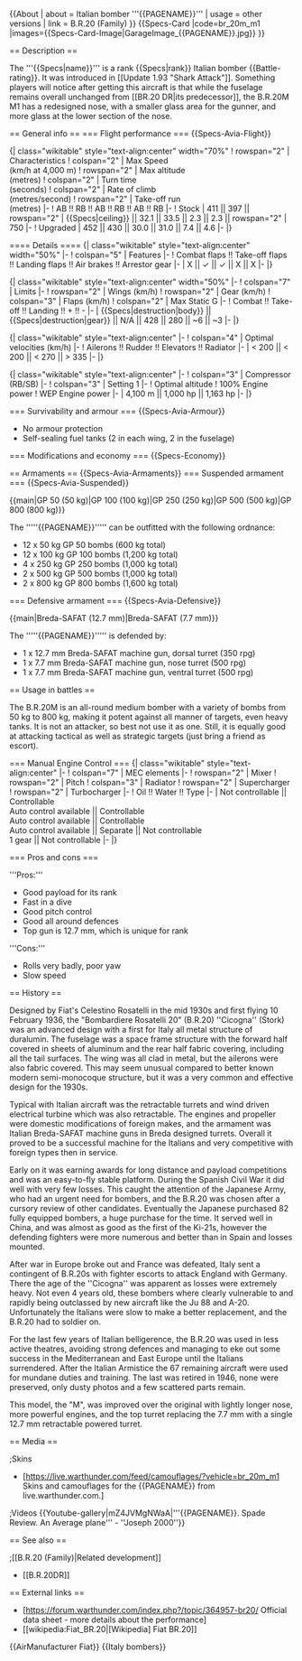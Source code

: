 {{About
| about = Italian bomber '''{{PAGENAME}}'''
| usage = other versions
| link = B.R.20 (Family)
}}
{{Specs-Card
|code=br_20m_m1
|images={{Specs-Card-Image|GarageImage_{{PAGENAME}}.jpg}}
}}

== Description ==

<!-- ''In the description, the first part should be about the history of and the creation and combat usage of the aircraft, as well as its key features. In the second part, tell the reader about the aircraft in the game. Insert a screenshot of the vehicle, so that if the novice player does not remember the vehicle by name, he will immediately understand what kind of vehicle the article is talking about.'' -->

The '''{{Specs|name}}''' is a rank {{Specs|rank}} Italian bomber {{Battle-rating}}. It was introduced in [[Update 1.93 "Shark Attack"]]. Something players will notice after getting this aircraft is that while the fuselage remains overall unchanged from [[BR.20 DR|its predecessor]], the B.R.20M M1 has a redesigned nose, with a smaller glass area for the gunner, and more glass at the lower section of the nose.

== General info ==
=== Flight performance ===
{{Specs-Avia-Flight}}

<!-- ''Describe how the aircraft behaves in the air. Speed, manoeuvrability, acceleration and allowable loads - these are the most important characteristics of the vehicle.'' -->

{| class="wikitable" style="text-align:center" width="70%"
! rowspan="2" | Characteristics
! colspan="2" | Max Speed<br>(km/h at 4,000 m)
! rowspan="2" | Max altitude<br>(metres)
! colspan="2" | Turn time<br>(seconds)
! colspan="2" | Rate of climb<br>(metres/second)
! rowspan="2" | Take-off run<br>(metres)
|-
! AB !! RB !! AB !! RB !! AB !! RB
|-
! Stock
| 411 || 397 || rowspan="2" | {{Specs|ceiling}} || 32.1 || 33.5 || 2.3 || 2.3 || rowspan="2" | 750
|-
! Upgraded
| 452 || 430 || 30.0 || 31.0 || 7.4 || 4.6
|-
|}

==== Details ====
{| class="wikitable" style="text-align:center" width="50%"
|-
! colspan="5" | Features
|-
! Combat flaps !! Take-off flaps !! Landing flaps !! Air brakes !! Arrestor gear
|-
| X || ✓ || ✓ || X || X <!-- ✓ -->
|-
|}

{| class="wikitable" style="text-align:center" width="50%"
|-
! colspan="7" | Limits
|-
! rowspan="2" | Wings (km/h)
! rowspan="2" | Gear (km/h)
! colspan="3" | Flaps (km/h)
! colspan="2" | Max Static G
|-
! Combat !! Take-off !! Landing !! + !! -
|-
| {{Specs|destruction|body}} || {{Specs|destruction|gear}} || N/A || 428 || 280 || ~6 || ~3
|-
|}

{| class="wikitable" style="text-align:center"
|-
! colspan="4" | Optimal velocities (km/h)
|-
! Ailerons !! Rudder !! Elevators !! Radiator
|-
| < 200 || < 200 || < 270 || > 335
|-
|}

{| class="wikitable" style="text-align:center"
|-
! colspan="3" | Compressor (RB/SB)
|-
! colspan="3" | Setting 1
|-
! Optimal altitude
! 100% Engine power
! WEP Engine power
|-
| 4,100 m || 1,000 hp || 1,163 hp
|-
|}

=== Survivability and armour ===
{{Specs-Avia-Armour}}

<!-- ''Examine the survivability of the aircraft. Note how vulnerable the structure is and how secure the pilot is, whether the fuel tanks are armoured, etc. Describe the armour, if there is any, and also mention the vulnerability of other critical aircraft systems.'' -->

- No armour protection
- Self-sealing fuel tanks (2 in each wing, 2 in the fuselage)

=== Modifications and economy ===
{{Specs-Economy}}

== Armaments ==
{{Specs-Avia-Armaments}}
=== Suspended armament ===
{{Specs-Avia-Suspended}}

<!-- ''Describe the aircraft's suspended armament: additional cannons under the wings, bombs, rockets and torpedoes. This section is especially important for bombers and attackers. If there is no suspended weaponry remove this subsection.'' -->

{{main|GP 50 (50 kg)|GP 100 (100 kg)|GP 250 (250 kg)|GP 500 (500 kg)|GP 800 (800 kg)}}

The '''''{{PAGENAME}}''''' can be outfitted with the following ordnance:

- 12 x 50 kg GP 50 bombs (600 kg total)
- 12 x 100 kg GP 100 bombs (1,200 kg total)
- 4 x 250 kg GP 250 bombs (1,000 kg total)
- 2 x 500 kg GP 500 bombs (1,000 kg total)
- 2 x 800 kg GP 800 bombs (1,600 kg total)

=== Defensive armament ===
{{Specs-Avia-Defensive}}

<!-- ''Defensive armament with turret machine guns or cannons, crewed by gunners. Examine the number of gunners and what belts or drums are better to use. If defensive weaponry is not available, remove this subsection.'' -->

{{main|Breda-SAFAT (12.7 mm)|Breda-SAFAT (7.7 mm)}}

The '''''{{PAGENAME}}''''' is defended by:

- 1 x 12.7 mm Breda-SAFAT machine gun, dorsal turret (350 rpg)
- 1 x 7.7 mm Breda-SAFAT machine gun, nose turret (500 rpg)
- 1 x 7.7 mm Breda-SAFAT machine gun, ventral turret (500 rpg)

== Usage in battles ==

<!-- ''Describe the tactics of playing in the aircraft, the features of using aircraft in a team and advice on tactics. Refrain from creating a "guide" - do not impose a single point of view, but instead, give the reader food for thought. Examine the most dangerous enemies and give recommendations on fighting them. If necessary, note the specifics of the game in different modes (AB, RB, SB).'' -->

The B.R.20M is an all-round medium bomber with a variety of bombs from 50 kg to 800 kg, making it potent against all manner of targets, even heavy tanks. It is not an attacker, so best not use it as one. Still, it is equally good at attacking tactical as well as strategic targets (just bring a friend as escort).

=== Manual Engine Control ===
{| class="wikitable" style="text-align:center"
|-
! colspan="7" | MEC elements
|-
! rowspan="2" | Mixer
! rowspan="2" | Pitch
! colspan="3" | Radiator
! rowspan="2" | Supercharger
! rowspan="2" | Turbocharger
|-
! Oil !! Water !! Type
|-
| Not controllable || Controllable<br>Auto control available || Controllable<br>Auto control available || Controllable<br>Auto control available || Separate || Not controllable<br>1 gear || Not controllable
|-
|}

=== Pros and cons ===

<!-- ''Summarise and briefly evaluate the vehicle in terms of its characteristics and combat effectiveness. Mark its pros and cons in the bulleted list. Try not to use more than 6 points for each of the characteristics. Avoid using categorical definitions such as "bad", "good" and the like - use substitutions with softer forms such as "inadequate" and "effective".'' -->

'''Pros:'''

- Good payload for its rank
- Fast in a dive
- Good pitch control
- Good all around defences
- Top gun is 12.7 mm, which is unique for rank

'''Cons:'''

- Rolls very badly, poor yaw
- Slow speed

== History ==

<!-- ''Describe the history of the creation and combat usage of the aircraft in more detail than in the introduction. If the historical reference turns out to be too long, take it to a separate article, taking a link to the article about the vehicle and adding a block "/History" (example: <nowiki>https://wiki.warthunder.com/(Vehicle-name)/History</nowiki>) and add a link to it here using the <code>main</code> template. Be sure to reference text and sources by using <code><nowiki><ref></ref></nowiki></code>, as well as adding them at the end of the article with <code><nowiki><references /></nowiki></code>. This section may also include the vehicle's dev blog entry (if applicable) and the in-game encyclopedia description (under <code><nowiki>=== In-game description ===</nowiki></code>, also if applicable).'' -->

Designed by Fiat's Celestino Rosatelli in the mid 1930s and first flying 10 February 1936, the "Bombardiere Rosatelli 20" (B.R.20) ''Cicogna'' (Stork) was an advanced design with a first for Italy all metal structure of duralumin. The fuselage was a space frame structure with the forward half covered in sheets of aluminum and the rear half fabric covering, including all the tail surfaces. The wing was all clad in metal, but the ailerons were also fabric covered. This may seem unusual compared to better known modern semi-monocoque structure, but it was a very common and effective design for the 1930s.

Typical with Italian aircraft was the retractable turrets and wind driven electrical turbine which was also retractable. The engines and propeller were domestic modifications of foreign makes, and the armament was Italian Breda-SAFAT machine guns in Breda designed turrets. Overall it proved to be a successful machine for the Italians and very competitive with foreign types then in service.

Early on it was earning awards for long distance and payload competitions and was an easy-to-fly stable platform. During the Spanish Civil War it did well with very few losses. This caught the attention of the Japanese Army, who had an urgent need for bombers, and the B.R.20 was chosen after a cursory review of other candidates. Eventually the Japanese purchased 82 fully equipped bombers, a huge purchase for the time. It served well in China, and was almost as good as the first of the Ki-21s, however the defending fighters were more numerous and better than in Spain and losses mounted.

After war in Europe broke out and France was defeated, Italy sent a contingent of B.R.20s with fighter escorts to attack England with Germany. There the age of the ''Cicogna'' was apparent as losses were extremely heavy. Not even 4 years old, these bombers where clearly vulnerable to and rapidly being outclassed by new aircraft like the Ju 88 and A-20. Unfortunately the Italians were slow to make a better replacement, and the B.R.20 had to soldier on.

For the last few years of Italian belligerence, the B.R.20 was used in less active theatres, avoiding strong defences and managing to eke out some success in the Mediterranean and East Europe until the Italians surrendered. After the Italian Armistice the 67 remaining aircraft were used for mundane duties and training. The last was retired in 1946, none were preserved, only dusty photos and a few scattered parts remain.

This model, the "M", was improved over the original with lightly longer nose, more powerful engines, and the top turret replacing the 7.7 mm with a single 12.7 mm retractable powered turret.

== Media ==

<!-- ''Excellent additions to the article would be video guides, screenshots from the game, and photos.'' -->

;Skins

- [https://live.warthunder.com/feed/camouflages/?vehicle=br_20m_m1 Skins and camouflages for the {{PAGENAME}} from live.warthunder.com.]

;Videos
{{Youtube-gallery|mZ4JVMgNWaA|'''{{PAGENAME}}. Spade Review. An Average plane''' - ''Joseph 2000''}}

== See also ==

<!-- ''Links to the articles on the War Thunder Wiki that you think will be useful for the reader, for example:''
* ''reference to the series of the aircraft;''
* ''links to approximate analogues of other nations and research trees.'' -->

;[[B.R.20 (Family)|Related development]]

- [[B.R.20DR]]

== External links ==

<!-- ''Paste links to sources and external resources, such as:''
* ''topic on the official game forum;''
* ''other literature.'' -->

- [https://forum.warthunder.com/index.php?/topic/364957-br20/ Official data sheet - more details about the performance]
- [[wikipedia:Fiat_BR.20|[Wikipedia] Fiat BR.20]]

{{AirManufacturer Fiat}}
{{Italy bombers}}
